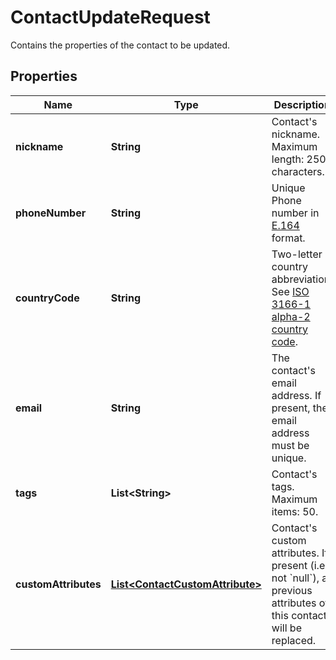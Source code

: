 

# ContactUpdateRequest

Contains the properties of the contact to be updated.

## Properties

| Name | Type | Description | Notes |
|------------ | ------------- | ------------- | -------------|
|**nickname** | **String** | Contact&#39;s nickname. Maximum length: 250 characters. |  [optional] |
|**phoneNumber** | **String** | Unique Phone number in [E.164](https://en.wikipedia.org/wiki/E.164) format. |  [optional] |
|**countryCode** | **String** | Two-letter country abbreviation. See [ISO 3166-1 alpha-2 country code](https://en.wikipedia.org/wiki/ISO_3166-1_alpha-2). |  [optional] |
|**email** | **String** | The contact&#39;s email address. If present, the email address must be unique. |  [optional] |
|**tags** | **List&lt;String&gt;** | Contact&#39;s tags. Maximum items: 50. |  [optional] |
|**customAttributes** | [**List&lt;ContactCustomAttribute&gt;**](ContactCustomAttribute.md) | Contact&#39;s custom attributes. If present (i.e., not &#x60;null&#x60;), all previous attributes of this contact will be replaced. |  [optional] |



